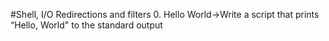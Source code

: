 #Shell, I/O Redirections and filters
0. Hello World->Write a script that prints “Hello, World" to the standard output
